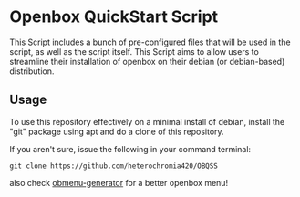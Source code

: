 # Openbox QuickStart Script

This Script includes a bunch of pre-configured files that will be used in the script, as well as the script itself.
This Script aims to allow users to streamline their installation of openbox on their debian (or debian-based) distribution.

## Usage
To use this repository effectively on a minimal install of debian, install the "git" package using apt and do a clone of this repository.

If you aren't sure, issue the following in your command terminal:
```cli
git clone https://github.com/heterochromia420/OBQSS
```

also check [obmenu-generator](https://github.com/trizen/obmenu-generator) for a better openbox menu!
